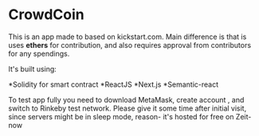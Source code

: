 #  CrowdCoin 

This is an app made to based on kickstart.com. Main difference is that is uses **ethers** for contribution, and also
requires approval from contributors for any spendings.

It's built using:

*Solidity for smart contract
*ReactJS
*Next.js
*Semantic-react

To test app fully you need to download MetaMask, create account , and switch to Rinkeby test network.
Please give it some time after initial visit, since servers might be in sleep mode, reason- it's hosted for free on Zeit-now
